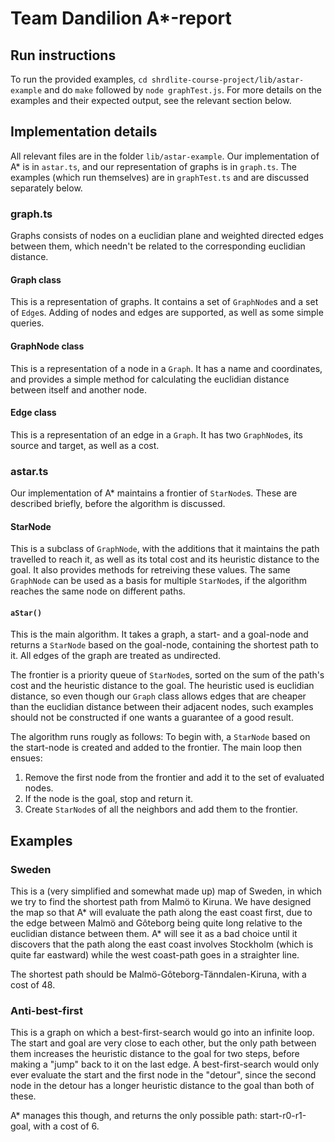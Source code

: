 Team Dandilion A*-report
========================
Run instructions
----------------
To run the provided examples, `cd shrdlite-course-project/lib/astar-example` and do `make` followed by `node graphTest.js`. For more details on the examples and their expected output, see the relevant section below.

Implementation details
----------------------
All relevant files are in the folder `lib/astar-example`. Our implementation of A* is in `astar.ts`, and our representation of graphs is in `graph.ts`. The examples (which run themselves) are in `graphTest.ts` and are discussed separately below.

### graph.ts
Graphs consists of nodes on a euclidian plane and weighted directed edges between them, which needn't be related to the corresponding euclidian distance.

#### Graph class
This is a representation of graphs. It contains a set of `GraphNode`s and a set of `Edge`s. Adding of nodes and edges are supported, as well as some simple queries.

#### GraphNode class
This is a representation of a node in a `Graph`. It has a name and coordinates, and provides a simple method for calculating the euclidian distance between itself and another node.

#### Edge class
This is a representation of an edge in a `Graph`. It has two `GraphNode`s, its source and target, as well as a cost.

### astar.ts
Our implementation of A* maintains a frontier of `StarNode`s. These are described briefly, before the algorithm is discussed.

#### StarNode
This is a subclass of `GraphNode`, with the additions that it maintains the path travelled to reach it, as well as its total cost and its heuristic distance to the goal. It also provides methods for retreiving these values. The same `GraphNode` can be used as a basis for multiple `StarNode`s, if the algorithm reaches the same node on different paths.

#### `aStar()`
This is the main algorithm. It takes a graph, a start- and a goal-node and returns a `StarNode` based on the goal-node, containing the shortest path to it. All edges of the graph are treated as undirected.

The frontier is a priority queue of `StarNode`s, sorted on the sum of the path's cost and the heuristic distance to the goal. The heuristic used is euclidian distance, so even though our `Graph` class allows edges that are cheaper than the euclidian distance between their adjacent nodes, such examples should not be constructed if one wants a guarantee of a good result. 

The algorithm runs rougly as follows: To begin with, a `StarNode` based on the start-node is created and added to the frontier. The main loop then ensues:

1. Remove the first node from the frontier and add it to the set of evaluated nodes.
2. If the node is the goal, stop and return it.
3. Create `StarNode`s of all the neighbors and add them to the frontier.

Examples
--------
### Sweden
This is a (very simplified and somewhat made up) map of Sweden, in which we try to find the shortest path from Malmö to Kiruna. We have designed the map so that A* will evaluate the path along the east coast first, due to the edge between Malmö and Gôteborg being quite long relative to the euclidian distance between them. A* will see it as a bad choice until it discovers that the path along the east coast involves Stockholm (which is quite far eastward) while the west coast-path goes in a straighter line.

The shortest path should be Malmö-Gôteborg-Tänndalen-Kiruna, with a cost of 48.

### Anti-best-first
This is a graph on which a best-first-search would go into an infinite loop. The start and goal are very close to each other, but the only path between them increases the heuristic distance to the goal for two steps, before making a "jump" back to it on the last edge. A best-first-search would only ever evaluate the start and the first node in the "detour", since the second node in the detour has a longer heuristic distance to the goal than both of these.

A* manages this though, and returns the only possible path: start-r0-r1-goal, with a cost of 6.